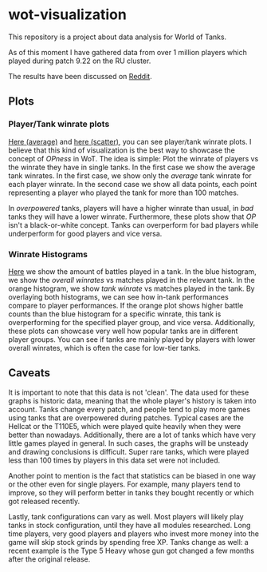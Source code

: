 # wot-visualization

This repository is a project about data analysis for World of Tanks.

As of this moment I have gathered data from over 1 million players which played during patch 9.22 on the RU cluster.

The results have been discussed on [Reddit](https://www.reddit.com/r/WorldofTanks/comments/815j8w/data_analysis_i_gathered_data_from_over_1_million/).

## Plots
### Player/Tank winrate plots
[Here (average)](wot-visualization/plots/pt_average) and [here (scatter)](wot-visualization/plots/pt_scatter), you can see player/tank winrate plots. I believe that this kind of visualization is the best way to showcase the concept of *OPness* in WoT. The idea is simple: Plot the winrate of players vs the winrate they have in single tanks. In the first case we show the average tank winrates.
In the first case, we show only the _average_ tank winrate for each player winrate. In the second case we show all data points, each point representing a player who played the tank for more than 100 matches.

In _overpowered_ tanks, players will have a higher winrate than usual, in _bad_ tanks they will have a lower winrate.
Furthermore, these plots show that _OP_ isn't a black-or-white concept. Tanks can overperform for bad players while underperform for good players and vice versa.

### Winrate Histograms
[Here](wot-visualization/plots/total_played_histo) we show the amount of battles played in a tank. In the blue histogram, we show the _overall winrates_ vs matches played in the relevant tank. In the orange histogram, we show _tank winrate_ vs matches played in the tank. By overlaying both histograms, we can see how in-tank performances compare to player performances. If the orange plot shows higher battle counts than the blue histogram for a specific winrate, this tank is overperforming for the specified player group, and vice versa.
Additionally, these plots can showcase very well how popular tanks are in different player groups. You can see if tanks are mainly played by players with lower overall winrates, which is often the case for low-tier tanks.


## Caveats
It is important to note that this data is not 'clean'. The data used for these graphs is historic data, meaning that the whole player's history is taken into account. Tanks change every patch, and people tend to play more games using tanks that are overpowered during patches. Typical cases are the Hellcat or the T110E5, which were played quite heavily when they were better than nowadays. Additionally, there are a lot of tanks which have very little games played in general. In such cases, the graphs will be unsteady and drawing conclusions is difficult. Super rare tanks, which were played less than 100 times by players in this data set were not included.

Another point to mention is the fact that statistics can be biased in one way or the other even for single players. For example, many players tend to improve, so they will perform better in tanks they bought recently or which got released recently.

Lastly, tank configurations can vary as well. Most players will likely play tanks in stock configuration, until they have all modules researched. Long time players, very good players and players who invest more money into the game will skip stock grinds by spending free XP. Tanks change as well: a recent example is the Type 5 Heavy whose gun got changed a few months after the original release.